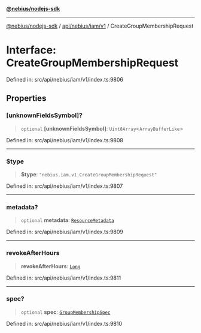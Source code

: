 [**@nebius/nodejs-sdk**](../../../../../README.md)

***

[@nebius/nodejs-sdk](../../../../../README.md) / [api/nebius/iam/v1](../README.md) / CreateGroupMembershipRequest

# Interface: CreateGroupMembershipRequest

Defined in: src/api/nebius/iam/v1/index.ts:9806

## Properties

### \[unknownFieldsSymbol\]?

> `optional` **\[unknownFieldsSymbol\]**: `Uint8Array`\<`ArrayBufferLike`\>

Defined in: src/api/nebius/iam/v1/index.ts:9808

***

### $type

> **$type**: `"nebius.iam.v1.CreateGroupMembershipRequest"`

Defined in: src/api/nebius/iam/v1/index.ts:9807

***

### metadata?

> `optional` **metadata**: [`ResourceMetadata`](../../../common/v1/interfaces/ResourceMetadata.md)

Defined in: src/api/nebius/iam/v1/index.ts:9809

***

### revokeAfterHours

> **revokeAfterHours**: [`Long`](../../../../../runtime/protos/core/classes/Long.md)

Defined in: src/api/nebius/iam/v1/index.ts:9811

***

### spec?

> `optional` **spec**: [`GroupMembershipSpec`](GroupMembershipSpec.md)

Defined in: src/api/nebius/iam/v1/index.ts:9810
